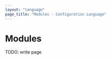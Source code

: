```yaml
---
layout: "language"
page_title: "Modules - Configuration Language"
---
```


# Modules

TODO: write page